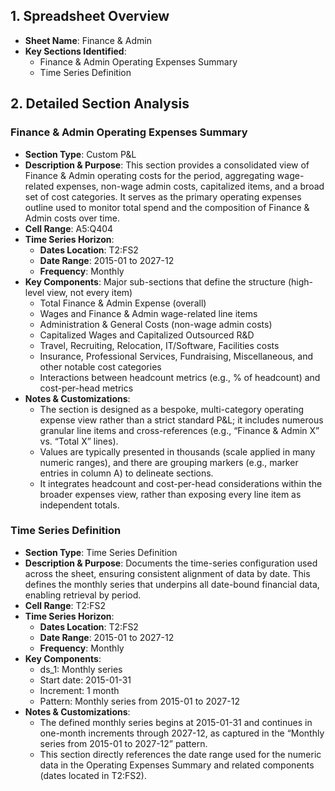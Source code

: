 ## 1. Spreadsheet Overview
- **Sheet Name**: Finance & Admin
- **Key Sections Identified**:
  - Finance & Admin Operating Expenses Summary
  - Time Series Definition

## 2. Detailed Section Analysis

### Finance & Admin Operating Expenses Summary
- **Section Type**: Custom P&L
- **Description & Purpose**: This section provides a consolidated view of Finance & Admin operating costs for the period, aggregating wage-related expenses, non-wage admin costs, capitalized items, and a broad set of cost categories. It serves as the primary operating expenses outline used to monitor total spend and the composition of Finance & Admin costs over time.
- **Cell Range**: A5:Q404
- **Time Series Horizon**:
  - **Dates Location**: T2:FS2
  - **Date Range**: 2015-01 to 2027-12
  - **Frequency**: Monthly
- **Key Components**: Major sub-sections that define the structure (high-level view, not every item)
  - Total Finance & Admin Expense (overall)
  - Wages and Finance & Admin wage-related line items
  - Administration & General Costs (non-wage admin costs)
  - Capitalized Wages and Capitalized Outsourced R&D
  - Travel, Recruiting, Relocation, IT/Software, Facilities costs
  - Insurance, Professional Services, Fundraising, Miscellaneous, and other notable cost categories
  - Interactions between headcount metrics (e.g., % of headcount) and cost-per-head metrics
- **Notes & Customizations**:
  - The section is designed as a bespoke, multi-category operating expense view rather than a strict standard P&L; it includes numerous granular line items and cross-references (e.g., “Finance & Admin X” vs. “Total X” lines).
  - Values are typically presented in thousands (scale applied in many numeric ranges), and there are grouping markers (e.g., marker entries in column A) to delineate sections.
  - It integrates headcount and cost-per-head considerations within the broader expenses view, rather than exposing every line item as independent totals.

### Time Series Definition
- **Section Type**: Time Series Definition
- **Description & Purpose**: Documents the time-series configuration used across the sheet, ensuring consistent alignment of data by date. This defines the monthly series that underpins all date-bound financial data, enabling retrieval by period.
- **Cell Range**: T2:FS2
- **Time Series Horizon**:
  - **Dates Location**: T2:FS2
  - **Date Range**: 2015-01 to 2027-12
  - **Frequency**: Monthly
- **Key Components**:
  - ds_1: Monthly series
  - Start date: 2015-01-31
  - Increment: 1 month
  - Pattern: Monthly series from 2015-01 to 2027-12
- **Notes & Customizations**:
  - The defined monthly series begins at 2015-01-31 and continues in one-month increments through 2027-12, as captured in the “Monthly series from 2015-01 to 2027-12” pattern.
  - This section directly references the date range used for the numeric data in the Operating Expenses Summary and related components (dates located in T2:FS2).